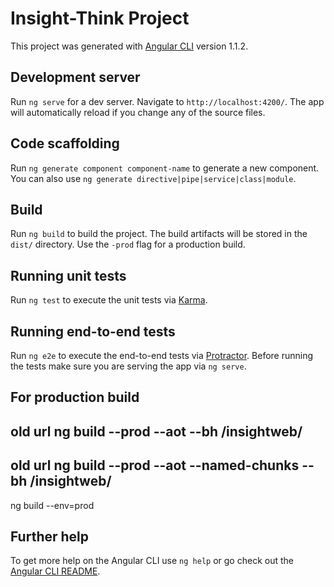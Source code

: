# Insight-Think Project

This project was generated with [Angular CLI](https://github.com/angular/angular-cli) version 1.1.2.

## Development server

Run `ng serve` for a dev server. Navigate to `http://localhost:4200/`. The app will automatically reload if you change any of the source files.

## Code scaffolding

Run `ng generate component component-name` to generate a new component. You can also use `ng generate directive|pipe|service|class|module`.

## Build

Run `ng build` to build the project. The build artifacts will be stored in the `dist/` directory. Use the `-prod` flag for a production build.

## Running unit tests

Run `ng test` to execute the unit tests via [Karma](https://karma-runner.github.io).

## Running end-to-end tests

Run `ng e2e` to execute the end-to-end tests via [Protractor](http://www.protractortest.org/).
Before running the tests make sure you are serving the app via `ng serve`.

## For production build

## old url ng build --prod --aot --bh /insightweb/
## old url ng build --prod --aot --named-chunks --bh /insightweb/
ng build --env=prod

## Further help

To get more help on the Angular CLI use `ng help` or go check out the [Angular CLI README](https://github.com/angular/angular-cli/blob/master/README.md).


